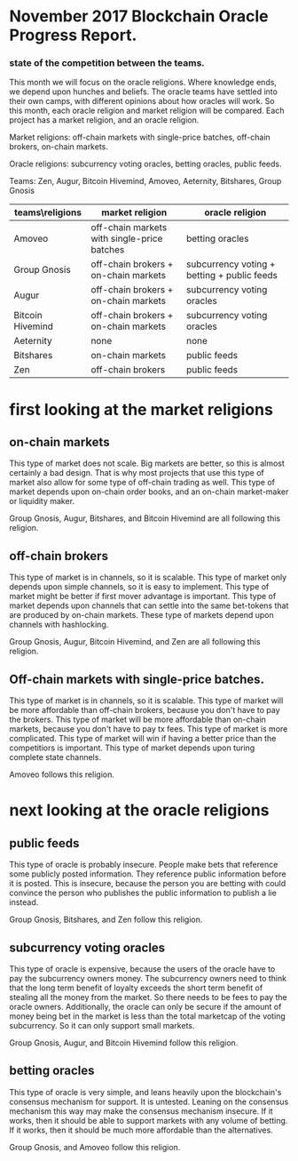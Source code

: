 # November 2017 Blockchain Oracle Progress Report.

### state of the competition between the teams.

This month we will focus on the oracle religions.
Where knowledge ends, we depend upon hunches and beliefs.
The oracle teams have settled into their own camps, with different opinions about how oracles will work.
So this month, each oracle religion and market religion will be compared.
Each project has a market religion, and an oracle religion.

Market religions: off-chain markets with single-price batches, off-chain brokers, on-chain markets.

Oracle religions: subcurrency voting oracles, betting oracles, public feeds.

Teams: Zen, Augur, Bitcoin Hivemind, Amoveo, Aeternity, Bitshares, Group Gnosis



| teams\religions | market religion | oracle religion |
| --- | --- | --- |
| Amoveo | off-chain markets with single-price batches | betting oracles |
| Group Gnosis | off-chain brokers + on-chain markets | subcurrency voting + betting + public feeds |
| Augur | off-chain brokers + on-chain markets | subcurrency voting oracles |
| Bitcoin Hivemind | off-chain brokers + on-chain markets | subcurrency voting oracles |
| Aeternity | none | none |
| Bitshares | on-chain markets | public feeds |
| Zen | off-chain brokers | public feeds |

# first looking at the market religions

## on-chain markets
 This type of market does not scale. Big markets are better, so this is almost certainly a bad design. That is why most projects that use this type of market also allow for some type of off-chain trading as well.
 This type of market depends upon on-chain order books, and an on-chain market-maker or liquidity maker.

Group Gnosis, Augur, Bitshares, and Bitcoin Hivemind are all following this religion.


## off-chain brokers
 This type of market is in channels, so it is scalable.
 This type of market only depends upon simple channels, so it is easy to implement.
 This type of market might be better if first mover advantage is important.
 This type of market depends upon channels that can settle into the same bet-tokens that are produced by on-chain markets.
 These type of markets depend upon channels with hashlocking.

Group Gnosis, Augur, Bitcoin Hivemind, and Zen are all following this religion.


## Off-chain markets with single-price batches.
 This type of market is in channels, so it is scalable.
 This type of market will be more affordable than off-chain brokers, because you don't have to pay the brokers.
 This type of market will be more affordable than on-chain markets, because you don't have to pay tx fees.
 This type of market is more complicated.
 This type of market will win if having a better price than the competitiors is important.
 This type of market depends upon turing complete state channels.

Amoveo follows this religion.


# next looking at the oracle religions

## public feeds

This type of oracle is probably insecure.
People make bets that reference some publicly posted information.
They reference public information before it is posted.
This is insecure, because the person you are betting with could convince the person who publishes the public information to publish a lie instead.

Group Gnosis, Bitshares, and Zen follow this religion.


## subcurrency voting oracles

This type of oracle is expensive, because the users of the oracle have to pay the subcurrency owners money. The subcurrency owners need to think that the long term benefit of loyalty exceeds the short term benefit of stealing all the money from the market. So there needs to be fees to pay the oracle owners. Additionally, the oracle can only be secure if the amount of money being bet in the market is less than the total marketcap of the voting subcurrency. So it can only support small markets.

Group Gnosis, Augur, and Bitcoin Hivemind follow this religion.


## betting oracles
This type of oracle is very simple, and leans heavily upon the blockchain's consensus mechanism for support. It is untested. Leaning on the consensus mechanism this way may make the consensus mechanism insecure.
If it works, then it should be able to support markets with any volume of betting.
If it works, then it should be much more affordable than the alternatives.

Group Gnosis, and Amoveo follow this religion.
